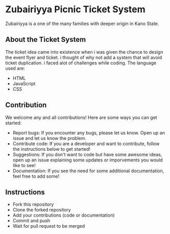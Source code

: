 # Zubairiyya Picnic Ticket System
Zubairiyya is a one of the many families with deeper origin in Kano State.
## About the Ticket System
The ticket idea came into existence when i was given the chance to design the event flyer and ticket. i thought of why not add a system that will avoid ticket duplication. i faced alot of challenges while coding.
The language used are: 
* HTML
* JavaScript
* CSS

## Contribution
We welcome any and all contributions! Here are some ways you can get started:

* Report bugs: If you encounter any bugs, please let us know. Open up an issue and let us know the problem.
* Contribute code: If you are a developer and want to contribute, follow the instructions below to get started!
* Suggestions: If you don't want to code but have some awesome ideas, open up an issue explaining some updates or imporvements you would like to see!
* Documentation: If you see the need for some additional documentation, feel free to add some!
## Instructions

* Fork this repository
* Clone the forked repository
* Add your contributions (code or documentation)
* Commit and push
* Wait for pull request to be merged
